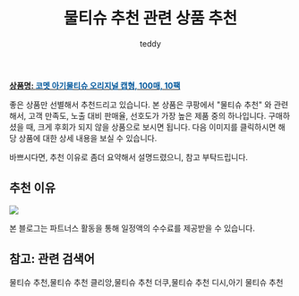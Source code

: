 ﻿---
layout: post
title:  "물티슈 추천 관련 상품 추천"
author: teddy
categories: [ 가구/인테리어 ]
tags: [물티슈 추천,물티슈 추천 클리앙,물티슈 추천 더쿠,물티슈 추천 디시,아기 물티슈 추천]
image: https://static.coupangcdn.com/image/retail/images/1674530736104201-5147eb54-a476-4c53-b97a-212cc8226b4e.jpg 
description: "쿠팡에서 물티슈 추천 관련 상품으로 가장 고객 선호도가 높은 제품 중 하나입니다."
---

<a href="https://link.coupang.com/re/AFFSDP?lptag=AF3256674&pageKey=188227098&itemId=537550763&vendorItemId=4403776090&traceid=V0-153-91fd29a018dd6edb&requestid=20221226224638508229125"><b>상품명: <font color='#01579B'>코멧 아기물티슈 오리지널 캡형, 100매, 10팩</font></b></a>

좋은 상품만 선별해서 추천드리고 있습니다.
본 상품은 쿠팡에서 "물티슈 추천" 와 관련해서, 고객 만족도, 노출 대비 판매율, 선호도가 가장 높은 제품 중의 하나입니다.
구매하셨을 때, 크게 후회가 되지 않을 상품으로 보시면 됩니다. 
다음 이미지를 클릭하시면 해당 상품에 대한 상세 내용을 보실 수 있습니다.

바쁘시다면, 추천 이유로 좀더 요약해서 설명드렸으니, 참고 부탁드립니다.

## 추천 이유 

<a href="https://link.coupang.com/re/AFFSDP?lptag=AF3256674&pageKey=188227098&itemId=537550763&vendorItemId=4403776090&traceid=V0-153-91fd29a018dd6edb&requestid=20221226224638508229125"><img src="https://thumbnail10.coupangcdn.com/thumbnails/remote/q89/image/retail/images/2952386642169270-49599a37-73ac-4f8a-a702-d79d182c91f1.jpg"></a> 

본 블로그는 파트너스 활동을 통해 일정액의 수수료를 제공받을 수 있습니다.

## 참고: 관련 검색어    
물티슈 추천,물티슈 추천 클리앙,물티슈 추천 더쿠,물티슈 추천 디시,아기 물티슈 추천